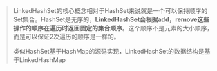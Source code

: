 > LinkedHashSet的核心概念相对于HashSet来说就是一个可以保持顺序的Set集合。HashSet是无序的，**LinkedHashSet会根据add，remove这些操作的顺序在遍历时返回固定的集合顺序**。这个顺序不是元素的大小顺序，而是可以保证2次遍历的顺序是一样的。
>
> 类似HashSet基于HashMap的源码实现，LinkedHashSet的数据结构是基于LinkedHashMap



